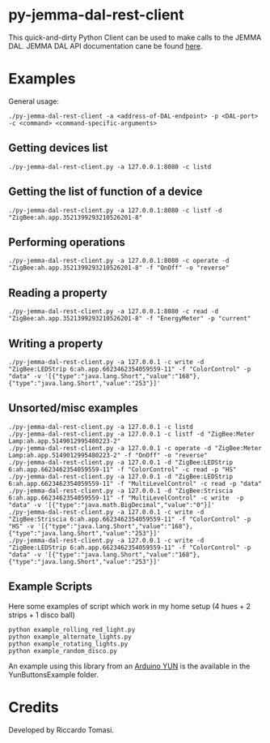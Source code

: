 # py-jemma-dal-rest-client

This quick-and-dirty Python Client can be used to make calls to the JEMMA DAL.
JEMMA DAL API documentation cane be found [here](https://github.com/ismb/it.ismb.pert.osgi.dal.web-apis).

# Examples

General usage:

```
./py-jemma-dal-rest-client -a <address-of-DAL-endpoint> -p <DAL-port> -c <command> <command-specific-arguments>
```

## Getting devices list

```
./py-jemma-dal-rest-client.py -a 127.0.0.1:8080 -c listd 
```

## Getting the list of function of a device

```
./py-jemma-dal-rest-client.py -a 127.0.0.1:8080 -c listf -d "ZigBee:ah.app.3521399293210526201-8"
```

## Performing operations

```
./py-jemma-dal-rest-client.py -a 127.0.0.1:8080 -c operate -d "ZigBee:ah.app.3521399293210526201-8" -f "OnOff" -o "reverse"
```

## Reading a property

```
./py-jemma-dal-rest-client.py -a 127.0.0.1:8080 -c read -d "ZigBee:ah.app.3521399293210526201-8" -f "EnergyMeter" -p "current"
```

## Writing a property

```
./py-jemma-dal-rest-client.py -a 127.0.0.1 -c write -d "ZigBee:LEDStrip 6:ah.app.6623462354059559-11" -f "ColorControl" -p "data" -v '[{"type":"java.lang.Short","value":"168"},{"type":"java.lang.Short","value":"253"}]'
```

## Unsorted/misc examples

```
./py-jemma-dal-rest-client.py -a 127.0.0.1 -c listd 
./py-jemma-dal-rest-client.py -a 127.0.0.1 -c listf -d "ZigBee:Meter Lamp:ah.app.5149012995480223-2"
./py-jemma-dal-rest-client.py -a 127.0.0.1 -c operate -d "ZigBee:Meter Lamp:ah.app.5149012995480223-2" -f "OnOff" -o "reverse"
./py-jemma-dal-rest-client.py -a 127.0.0.1 -d "ZigBee:LEDStrip 6:ah.app.6623462354059559-11" -f "ColorControl" -c read -p "HS"
./py-jemma-dal-rest-client.py -a 127.0.0.1 -d "ZigBee:LEDStrip 6:ah.app.6623462354059559-11" -f "MultiLevelControl" -c read -p "data"
./py-jemma-dal-rest-client.py -a 127.0.0.1 -d "ZigBee:Striscia 6:ah.app.6623462354059559-11" -f "MultiLevelControl" -c write  -p "data" -v '[{"type":"java.math.BigDecimal","value":"0"}]'
./py-jemma-dal-rest-client.py -a 127.0.0.1 -c write -d "ZigBee:Striscia 6:ah.app.6623462354059559-11" -f "ColorControl" -p "HS" -v '[{"type":"java.lang.Short","value":"168"},{"type":"java.lang.Short","value":"253"}]'
./py-jemma-dal-rest-client.py -a 127.0.0.1 -c write -d "ZigBee:LEDStrip 6:ah.app.6623462354059559-11" -f "ColorControl" -p "data" -v '[{"type":"java.lang.Short","value":"168"},{"type":"java.lang.Short","value":"253"}]'
```

## Example Scripts

Here some examples of script which work in my home setup (4 hues + 2 strips + 1 disco ball)

```
python example_rolling_red_light.py
python example_alternate_lights.py
python example_rotating_lights.py 
python example_random_disco.py

```

An example using this library from an [Arduino YUN](http://www.arduino.cc/en/Main/ArduinoBoardYun?from=Products.ArduinoYUN) is the available in the YunButtonsExample folder.

# Credits

Developed by Riccardo Tomasi.
